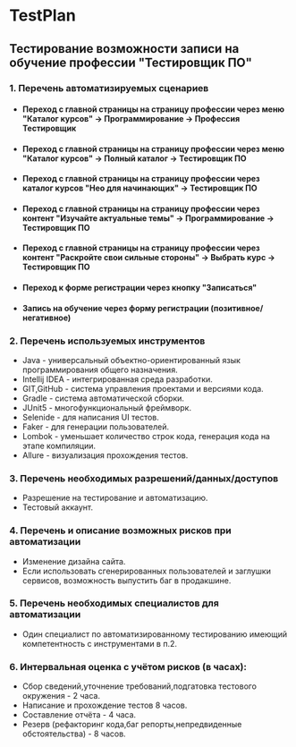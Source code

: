 # TestPlan

## Тестирование возможности записи на обучение профессии "Тестировщик ПО"

### 1. Перечень автоматизируемых сценариев
* #### Переход с главной страницы на страницу профессии через меню "Каталог курсов" -> Программирование -> Профессия Тестировщик
* #### Переход с главной страницы на страницу профессии через меню "Каталог курсов" -> Полный каталог -> Тестировщик ПО
* #### Переход с главной страницы на страницу профессии через каталог курсов "Нео для начинающих" -> Тестировщик ПО
* #### Переход с главной страницы на страницу профессии через контент "Изучайте актуальные темы" -> Программирование -> Тестировщик ПО
* #### Переход с главной страницы на страницу профессии через контент "Раскройте свои сильные стороны" -> Выбрать курс -> Тестировщик ПО
* #### Переход к форме регистрации через кнопку "Записаться"
* #### Запись на обучение через форму регистрации (позитивное/негативное)

### 2. Перечень используемых инструментов
* Java - универсальный объектно-ориентированный язык программирования общего назначения.
* Intellij IDEA - интегрированная среда разработки.
* GIT,GitHub - cистема управления проектами и версиями кода.
* Gradle - система автоматической сборки.
* JUnit5 - многофункциональный фреймворк.
* Selenide - для написания UI тестов.
* Faker - для генерации пользователей.
* Lombok - уменьшает количество строк кода, генерация кода на этапе компиляции.
* Allure - визуализация прохождения тестов.

### 3. Перечень необходимых разрешений/данных/доступов
* Разрешение на тестирование и автоматизацию.
* Тестовый аккаунт.

### 4. Перечень и описание возможных рисков при автоматизации
* Изменение дизайна сайта.
* Если использовать сгенерированных пользователей и заглушки сервисов, возможность выпустить баг в продакшине.

### 5. Перечень необходимых специалистов для автоматизации
* Один специалист по автоматизированному тестированию имеющий компетентность с инструментами в п.2.

### 6. Интервальная оценка с учётом рисков (в часах):
* Сбор сведений,уточнение требований,подгатовка тестового окружения - 2 часа.
* Написание и прохождение тестов 8 часов.
* Составление отчёта - 4 часа.
* Резерв (рефакторинг кода,баг репорты,непредвиденные обстоятельства) - 8 часов.
